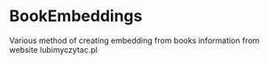 # BookEmbeddings

Various method of creating embedding from books information from website lubimyczytac.pl
